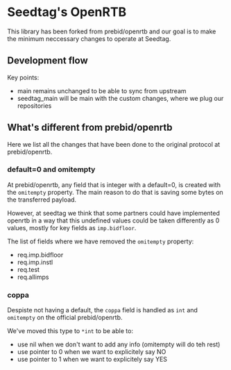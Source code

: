 # Seedtag's OpenRTB

This library has been forked from prebid/openrtb and our goal is to make the minimum neccessary changes to operate at Seedtag.


## Development flow

Key points:
- main remains unchanged to be able to sync from upstream
- seedtag_main will be main with the custom changes, where we plug our repositories


## What's different from prebid/openrtb

Here we list all the changes that have been done to the original protocol at prebid/openrtb.


### default=0 and omitempty

At prebid/openrtb, any field that is integer with a default=0, is created with the `omitempty` property. The main reason to do that is saving some bytes on the transferred payload.

However, at seedtag we think that some partners could have implemented openrtb in a way that this undefined values could be taken differently as 0 values, mostly for key fields as `imp.bidfloor`.

The list of fields where we have removed the `omitempty` property:
- req.imp.bidfloor
- req.imp.instl
- req.test
- req.allimps

### coppa

Despiste not having a default, the `coppa` field is handled as `int` and `omitempty` on the official prebid/openrtb.

We've moved this type to `*int` to be able to:
- use nil when we don't want to add any info (omitempty will do teh rest)
- use pointer to 0 when we want to explicitely say NO
- use pointer to 1 when we want to explicitely say YES

